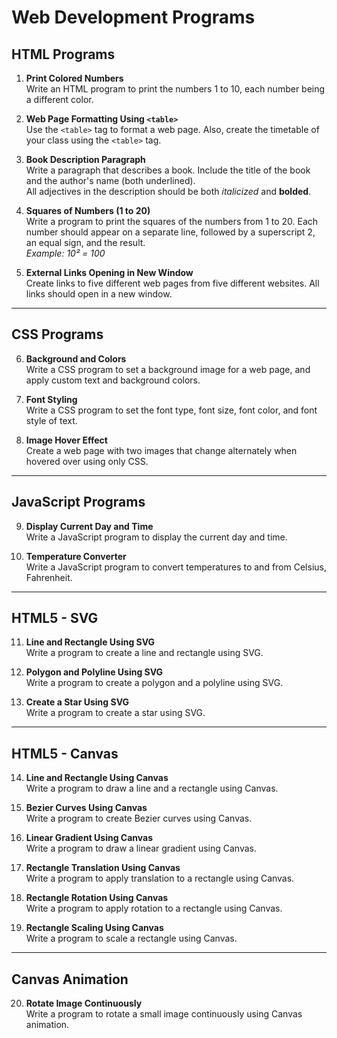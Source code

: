 # Web Development Programs

## HTML Programs

1. **Print Colored Numbers**  
   Write an HTML program to print the numbers 1 to 10, each number being a different color.

2. **Web Page Formatting Using `<table>`**  
   Use the `<table>` tag to format a web page. Also, create the timetable of your class using the `<table>` tag.

3. **Book Description Paragraph**  
   Write a paragraph that describes a book. Include the title of the book and the author's name (both underlined).  
   All adjectives in the description should be both *italicized* and **bolded**.

4. **Squares of Numbers (1 to 20)**  
   Write a program to print the squares of the numbers from 1 to 20. Each number should appear on a separate line, followed by a superscript 2, an equal sign, and the result.  
   _Example: 10² = 100_

5. **External Links Opening in New Window**  
   Create links to five different web pages from five different websites. All links should open in a new window.

---

## CSS Programs

6. **Background and Colors**  
   Write a CSS program to set a background image for a web page, and apply custom text and background colors.

7. **Font Styling**  
   Write a CSS program to set the font type, font size, font color, and font style of text.

8. **Image Hover Effect**  
   Create a web page with two images that change alternately when hovered over using only CSS.

---

## JavaScript Programs

9. **Display Current Day and Time**  
   Write a JavaScript program to display the current day and time.

10. **Temperature Converter**  
   Write a JavaScript program to convert temperatures to and from Celsius, Fahrenheit.
---

## HTML5 - SVG

11. **Line and Rectangle Using SVG**  
   Write a program to create a line and rectangle using SVG.

12. **Polygon and Polyline Using SVG**  
   Write a program to create a polygon and a polyline using SVG.

13. **Create a Star Using SVG**  
   Write a program to create a star using SVG.

---

## HTML5 - Canvas

14. **Line and Rectangle Using Canvas**  
   Write a program to draw a line and a rectangle using Canvas.

15. **Bezier Curves Using Canvas**  
   Write a program to create Bezier curves using Canvas.

16. **Linear Gradient Using Canvas**  
   Write a program to draw a linear gradient using Canvas.

17. **Rectangle Translation Using Canvas**  
   Write a program to apply translation to a rectangle using Canvas.

18. **Rectangle Rotation Using Canvas**  
   Write a program to apply rotation to a rectangle using Canvas.

19. **Rectangle Scaling Using Canvas**  
   Write a program to scale a rectangle using Canvas.

---

## Canvas Animation

20. **Rotate Image Continuously**  
   Write a program to rotate a small image continuously using Canvas animation.
